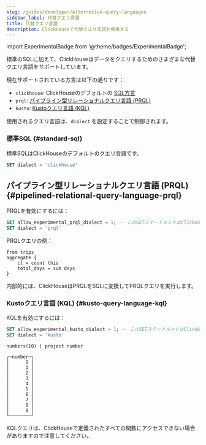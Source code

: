 ```yaml
---
slug: /guides/developer/alternative-query-languages
sidebar_label: 代替クエリ言語
title: 代替クエリ言語
description: ClickHouseで代替クエリ言語を使用する
---
```

import ExperimentalBadge from '@theme/badges/ExperimentalBadge';

標準のSQLに加えて、ClickHouseはデータをクエリするためのさまざまな代替クエリ言語をサポートしています。

現在サポートされている方言は以下の通りです：
- `clickhouse`: ClickHouseのデフォルトの [SQL方言](../../sql-reference/syntax.md)
- `prql`: [パイプライン型リレーショナルクエリ言語 (PRQL)](https://prql-lang.org/)
- `kusto`: [Kustoクエリ言語 (KQL)](https://learn.microsoft.com/en-us/azure/data-explorer/kusto/query)

使用されるクエリ言語は、`dialect` を設定することで制御されます。

### 標準SQL {#standard-sql}

標準SQLはClickHouseのデフォルトのクエリ言語です。

```sql
SET dialect = 'clickhouse'
```

## パイプライン型リレーショナルクエリ言語 (PRQL) {#pipelined-relational-query-language-prql}

<ExperimentalBadge/>

PRQLを有効にするには：

```sql
SET allow_experimental_prql_dialect = 1; -- このSETステートメントはClickHouseバージョン >= v25.1 のみ必要です
SET dialect = 'prql'
```

PRQLクエリの例：

```prql
from trips
aggregate {
    ct = count this
    total_days = sum days
}
```

内部的には、ClickHouseはPRQLをSQLに変換してPRQLクエリを実行します。

### Kustoクエリ言語 (KQL) {#kusto-query-language-kql}

<ExperimentalBadge/>

KQLを有効にするには：

```sql
SET allow_experimental_kusto_dialect = 1; -- このSETステートメントはClickHouseバージョン >= 25.1 のみ必要です
SET dialect = 'kusto'
```

```kql title="クエリ"
numbers(10) | project number
```

```response title="レスポンス"
┌─number─┐
│      0 │
│      1 │
│      2 │
│      3 │
│      4 │
│      5 │
│      6 │
│      7 │
│      8 │
│      9 │
└────────┘
```

KQLクエリは、ClickHouseで定義されたすべての関数にアクセスできない場合がありますので注意してください。
